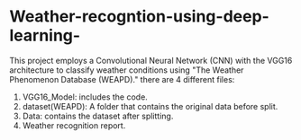 # Weather-recogntion-using-deep-learning-
This project employs a Convolutional Neural Network (CNN) with the VGG16 architecture to classify weather conditions using "The Weather Phenomenon Database (WEAPD)."
there are 4 different files:
1. VGG16_Model: includes the code. 
2. dataset(WEAPD): A folder that contains the original data before split.
3. Data: contains the dataset after splitting.
4. Weather recognition report.


